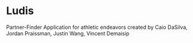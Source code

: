 # Ludis
Partner-Finder Application for athletic endeavors created by Caio DaSilva, Jordan Praissman, Justin Wang, Vincent Demaisip
